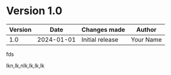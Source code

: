 # Version 1.0

| Version   | Date       | Changes made  | Author            |
|-----------|------------|---------------|--------------------|
| 1.0      | 2024-01-01 | Initial release | Your Name         |



fds


lkn,lk,nlk,lk,lk,lk
